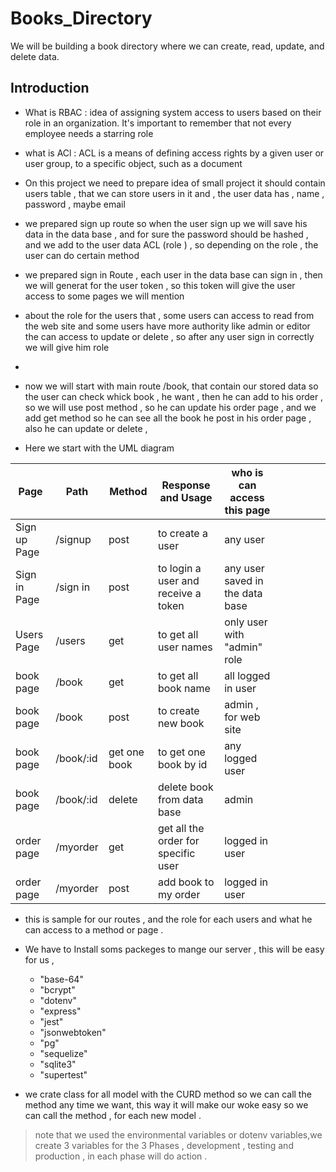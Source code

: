 # Books_Directory
We will be building a book directory where we can create, read, update, and delete data.
## Introduction 
* What is RBAC : idea of assigning system access to users based on their role in an organization. It's important to remember that not every employee needs a starring role 
* what is ACl : ACL is a means of defining access rights by a given user or user group, to a specific object, such as a document
* On this project we need to prepare idea of small project it should contain users table , that we can store users in it  and , the user data has , name , password , maybe email 
* we prepared sign up route so when the user sign up we will save his data in the data base , and for sure the password should be hashed , and we add to the user data ACL (role ) , so depending on the role , the user can do certain method 
*  we prepared sign in Route , each user in the data base can sign in , then we will generat for the user token , so this token will give the user access to some pages we will mention 

* about the role for the users that , some users can access to read from the web site and some users have more authority like admin or editor the can access to update or delete , so after any user sign in correctly we will give him role 
*   

* now we will start with main route /book, that contain our stored data  so the user can check whick book , he want , then he can add to his order , so we will use post method , so he can update his order page , and we add  get method so he 
can see all the book he post in his order page , also he can update or delete ,

* Here we start with the UML diagram



| Page          | Path      | Method        | Response and Usage                  | who is can access this page     |   |   |   |   |   |
|---------------|-----------|---------------|-------------------------------------|---------------------------------|---|---|---|---|---|
| Sign up Page  | /signup   | post          | to create a user                    | any user                        
| Sign in Page  | /sign in  | post          | to login a user and receive a token | any user saved in the data base 
| Users Page    | /users    | get           | to get all user names               | 	only user with "admin" role    
| book page     | /book     | get           | to get all book name                | all logged in user              
| book page     | /book     | post          | to create new book                  | admin , for web site            
| book page     | /book/:id | get one book  | to get one book by id               | any logged user                 
| book page     | /book/:id | delete        | delete book from data base          | admin                           
| order page    | /myorder  | get           | get all the order for specific user | logged in user                  
| order page    | /myorder  | post          | add book to my order                | logged in user                  

* this is sample for our routes , and the role for each users and what he can access to a method or page .

* We have to Install soms packeges to mange our server , this will be easy for us ,    
    * "base-64"
    * "bcrypt"
    * "dotenv"
    * "express"
    * "jest"
    * "jsonwebtoken"
    * "pg"
    * "sequelize"
    * "sqlite3"
    * "supertest"

* we crate class for all model with the CURD method so we can call the method any time we want, this way it will make our woke easy so we can call the method , for each new model .
 

 > note that we used the environmental variables or dotenv variables,we create 3 variables for the 3 Phases , development , testing and production , in each phase will do action .





